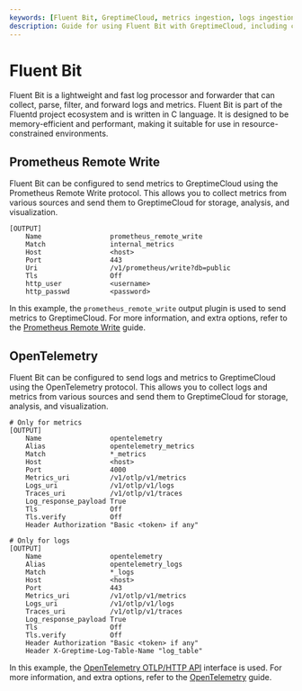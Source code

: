 ```yaml
---
keywords: [Fluent Bit, GreptimeCloud, metrics ingestion, logs ingestion, data pipeline]
description: Guide for using Fluent Bit with GreptimeCloud, including configuration for metrics and logs ingestion, and running Fluent Bit with a sample configuration.
---
```



# Fluent Bit

Fluent Bit is a lightweight and fast log processor and forwarder that can collect, parse, filter, and forward logs and metrics. Fluent Bit is part of the Fluentd project ecosystem and is written in C language. It is designed to be memory-efficient and performant, making it suitable for use in resource-constrained environments.

## Prometheus Remote Write

Fluent Bit can be configured to send metrics to GreptimeCloud using the Prometheus Remote Write protocol. This allows you to collect metrics from various sources and send them to GreptimeCloud for storage, analysis, and visualization.

```
[OUTPUT]
    Name                 prometheus_remote_write
    Match                internal_metrics
    Host                 <host>
    Port                 443
    Uri                  /v1/prometheus/write?db=public
    Tls                  Off
    http_user            <username>
    http_passwd          <password>
```

In this example, the `prometheus_remote_write` output plugin is used to send metrics to GreptimeCloud. For more information, and extra options, refer to the [Prometheus Remote Write](https://docs.greptime.com/user-guide/integrations/prometheus) guide.

## OpenTelemetry

Fluent Bit can be configured to send logs and metrics to GreptimeCloud using the OpenTelemetry protocol. This allows you to collect logs and metrics from various sources and send them to GreptimeCloud for storage, analysis, and visualization.

```
# Only for metrics
[OUTPUT]
    Name                 opentelemetry
    Alias                opentelemetry_metrics
    Match                *_metrics
    Host                 <host>
    Port                 4000
    Metrics_uri          /v1/otlp/v1/metrics
    Logs_uri             /v1/otlp/v1/logs
    Traces_uri           /v1/otlp/v1/traces
    Log_response_payload True
    Tls                  Off
    Tls.verify           Off
    Header Authorization "Basic <token> if any"

# Only for logs
[OUTPUT]
    Name                 opentelemetry
    Alias                opentelemetry_logs
    Match                *_logs
    Host                 <host>
    Port                 443
    Metrics_uri          /v1/otlp/v1/metrics
    Logs_uri             /v1/otlp/v1/logs
    Traces_uri           /v1/otlp/v1/traces
    Log_response_payload True
    Tls                  Off
    Tls.verify           Off
    Header Authorization "Basic <token> if any"
    Header X-Greptime-Log-Table-Name "log_table"
```

In this example, the [OpenTelemetry OTLP/HTTP API](https://docs.greptime.com/nightly/user-guide/ingest-data/for-observability/opentelemetry) interface is used. For more information, and extra options, refer to the [OpenTelemetry](https://docs.greptime.com/nightly/user-guide/ingest-data/for-observability/opentelemetry) guide.